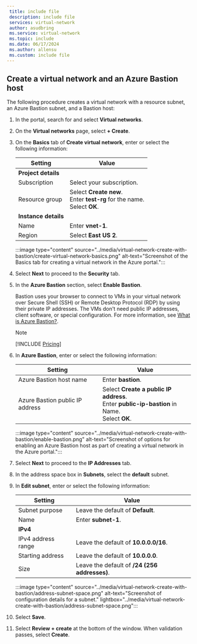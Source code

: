 ```yaml
---
 title: include file
 description: include file
 services: virtual-network
 author: asudbring
 ms.service: virtual-network
 ms.topic: include
 ms.date: 06/17/2024
 ms.author: allensu
 ms.custom: include file
---
```


## Create a virtual network and an Azure Bastion host

The following procedure creates a virtual network with a resource subnet, an Azure Bastion subnet, and a Bastion host:

1. In the portal, search for and select **Virtual networks**.

1. On the **Virtual networks** page, select **+ Create**.

1. On the **Basics** tab of **Create virtual network**, enter or select the following information:

    | Setting | Value |
    |---|---|
    | **Project details** |  |
    | Subscription | Select your subscription. |
    | Resource group | Select **Create new**. </br> Enter **test-rg** for the name. </br> Select **OK**. |
    | **Instance details** |  |
    | Name | Enter **vnet-1**. |
    | Region | Select **East US 2**. |

    :::image type="content" source="../media/virtual-network-create-with-bastion/create-virtual-network-basics.png" alt-text="Screenshot of the Basics tab for creating a virtual network in the Azure portal.":::

1. Select **Next** to proceed to the **Security** tab.

1. In the **Azure Bastion** section, select **Enable Bastion**.

    Bastion uses your browser to connect to VMs in your virtual network over Secure Shell (SSH) or Remote Desktop Protocol (RDP) by using their private IP addresses. The VMs don't need public IP addresses, client software, or special configuration. For more information, see [What is Azure Bastion?](/azure/bastion/bastion-overview).

    > [!NOTE]
    > [!INCLUDE [Pricing](./bastion-pricing.md)]

1. In **Azure Bastion**, enter or select the following information:

    | Setting | Value |
    |---|---|
    | Azure Bastion host name | Enter **bastion**. |
    | Azure Bastion public IP address | Select **Create a public IP address**. </br> Enter **public-ip-bastion** in Name. </br> Select **OK**. |

    :::image type="content" source="../media/virtual-network-create-with-bastion/enable-bastion.png" alt-text="Screenshot of options for enabling an Azure Bastion host as part of creating a virtual network in the Azure portal.":::

1. Select **Next** to proceed to the **IP Addresses** tab.

1. In the address space box in **Subnets**, select the **default** subnet.

1. In **Edit subnet**, enter or select the following information:

    | Setting | Value |
    |---|---|
    | Subnet purpose | Leave the default of **Default**. |
    | Name | Enter **subnet-1**. |
    | **IPv4** |  |
    | IPv4 address range | Leave the default of **10.0.0.0/16**. |
    | Starting address | Leave the default of **10.0.0.0**. |
    | Size | Leave the default of **/24 (256 addresses)**. |

    :::image type="content" source="../media/virtual-network-create-with-bastion/address-subnet-space.png" alt-text="Screenshot of configuration details for a subnet." lightbox="../media/virtual-network-create-with-bastion/address-subnet-space.png":::

1. Select **Save**.

1. Select **Review + create** at the bottom of the window. When validation passes, select **Create**.
